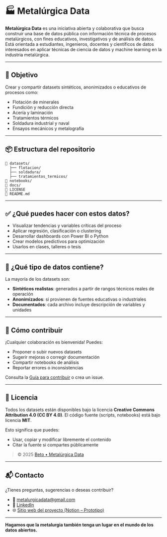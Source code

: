 # 🏭 Metalúrgica Data

**Metalúrgica Data** es una iniciativa abierta y colaborativa que busca construir una base de datos pública con información técnica de procesos metalúrgicos, con fines educativos, investigativos y de análisis de datos. Está orientada a estudiantes, ingenieros, docentes y científicos de datos interesados en aplicar técnicas de ciencia de datos y machine learning en la industria metalúrgica.

---

## 🎯 Objetivo

Crear y compartir datasets sintéticos, anonimizados o educativos de procesos como:

- Flotación de minerales
- Fundición y reducción directa
- Acería y laminación
- Tratamientos térmicos
- Soldadura industrial y naval
- Ensayos mecánicos y metalografía

---

## 📦 Estructura del repositorio

```
📁 datasets/
  ├── flotacion/
  ├── soldadura/
  ├── tratamientos_termicos/
📁 notebooks/
📁 docs/
📄 LICENSE
📄 README.md
```

---

## ✅ ¿Qué puedes hacer con estos datos?

- Visualizar tendencias y variables críticas del proceso
- Aplicar regresión, clasificación o clustering
- Desarrollar dashboards con Power BI o Python
- Crear modelos predictivos para optimización
- Usarlos en clases, talleres o tesis

---

## 🧠 ¿Qué tipo de datos contiene?

La mayoría de los datasets son:

- **Sintéticos realistas**: generados a partir de rangos técnicos reales de operación
- **Anonimizados**: si provienen de fuentes educativas o industriales
- **Documentados**: cada archivo incluye descripción de variables y unidades

---

## 🤝 Cómo contribuir

¡Cualquier colaboración es bienvenida! Puedes:

- Proponer o subir nuevos datasets
- Sugerir mejoras o corregir documentación
- Compartir notebooks de análisis
- Reportar errores o inconsistencias

Consulta la [Guía para contribuir](./CONTRIBUTING.md) o crea un issue.

---

## 🧾 Licencia

Todos los datasets están disponibles bajo la licencia **Creative Commons Attribution 4.0 (CC BY 4.0)**. El código fuente (scripts, notebooks) está bajo licencia **MIT**.

Esto significa que puedes:

- Usar, copiar y modificar libremente el contenido
- Citar la fuente si compartes públicamente

> © 2025 [Beto • Metalúrgica Data](https://github.com/tu_usuario)

---

## 📬 Contacto

¿Tienes preguntas, sugerencias o deseas contribuir?

- 📧 metalurgicadata@gmail.com
- 💼 [LinkedIn](https://www.linkedin.com/in/beto-garcia-metalurgico)
- 🌐 [Sitio web del proyecto (Notion – Prototipo)](https://beto.notion.site/metalurgica-data)

---

**Hagamos que la metalurgia también tenga un lugar en el mundo de los datos abiertos.**
